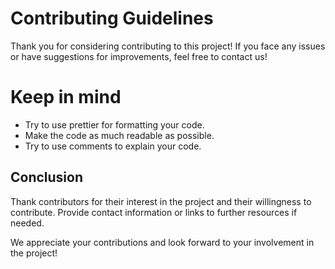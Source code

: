 # Contributing Guidelines

Thank you for considering contributing to this project! If you face any issues or have suggestions for improvements, feel free to contact us!

# Keep in mind

- Try to use prettier for formatting your code.
- Make the code as much readable as possible.
- Try to use comments to explain your code.

## Conclusion

Thank contributors for their interest in the project and their willingness to contribute. Provide contact information or links to further resources if needed.

We appreciate your contributions and look forward to your involvement in the project!
